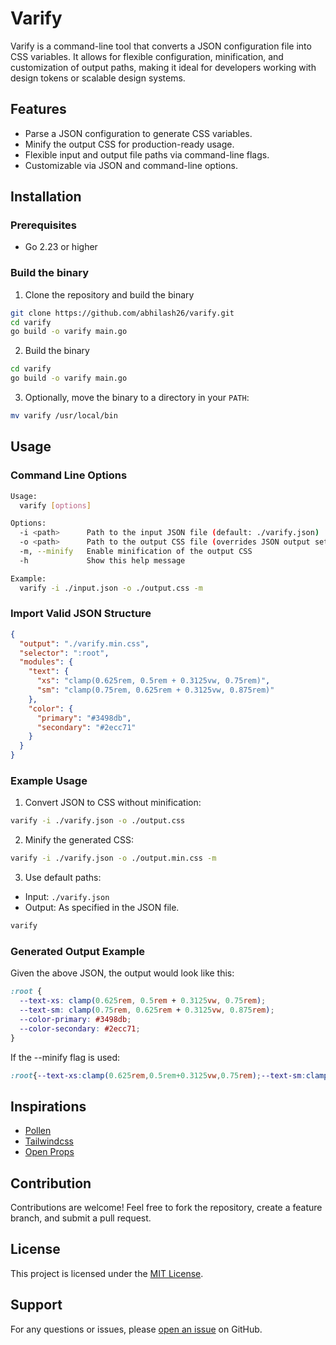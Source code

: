 # Varify

Varify is a command-line tool that converts a JSON configuration file into CSS variables. It allows for flexible configuration, minification, and customization of output paths, making it ideal for developers working with design tokens or scalable design systems.

## Features

* Parse a JSON configuration to generate CSS variables.
* Minify the output CSS for production-ready usage.
* Flexible input and output file paths via command-line flags.
* Customizable via JSON and command-line options.

## Installation

### Prerequisites
* Go 2.23 or higher

### Build the binary
1. Clone the repository and build the binary
```sh
git clone https://github.com/abhilash26/varify.git
cd varify
go build -o varify main.go
```
2. Build the binary
```sh
cd varify
go build -o varify main.go
```
3. Optionally, move the binary to a directory in your `PATH`:
```sh
mv varify /usr/local/bin
```

## Usage

### Command Line Options
```sh
Usage:
  varify [options]

Options:
  -i <path>      Path to the input JSON file (default: ./varify.json)
  -o <path>      Path to the output CSS file (overrides JSON output setting)
  -m, --minify   Enable minification of the output CSS
  -h             Show this help message

Example:
  varify -i ./input.json -o ./output.css -m

```

### Import Valid JSON Structure

```json
{
  "output": "./varify.min.css",
  "selector": ":root",
  "modules": {
    "text": {
      "xs": "clamp(0.625rem, 0.5rem + 0.3125vw, 0.75rem)",
      "sm": "clamp(0.75rem, 0.625rem + 0.3125vw, 0.875rem)"
    },
    "color": {
      "primary": "#3498db",
      "secondary": "#2ecc71"
    }
  }
}

```
### Example Usage
1. Convert JSON to CSS without minification:
```sh
varify -i ./varify.json -o ./output.css
```
2. Minify the generated CSS:
```sh
varify -i ./varify.json -o ./output.min.css -m
```
3. Use default paths:
* Input: `./varify.json`
* Output: As specified in the JSON file.
```sh
varify
```
### Generated Output Example
Given the above JSON, the output would look like this:
```css
:root {
  --text-xs: clamp(0.625rem, 0.5rem + 0.3125vw, 0.75rem);
  --text-sm: clamp(0.75rem, 0.625rem + 0.3125vw, 0.875rem);
  --color-primary: #3498db;
  --color-secondary: #2ecc71;
}
```
If the --minify flag is used:
```css
:root{--text-xs:clamp(0.625rem,0.5rem+0.3125vw,0.75rem);--text-sm:clamp(0.75rem,0.625rem+0.3125vw,0.875rem);--color-primary:#3498db;--color-secondary:#2ecc71;}
```

## Inspirations
* [Pollen](https://pollen.style)
* [Tailwindcss](https://tailwindcss.com/) 
* [Open Props](https://open-props.style/)

## Contribution
Contributions are welcome! Feel free to fork the repository, create a feature branch, and submit a pull request.

## License
This project is licensed under the [MIT License](https://github.com/abhilash26/varify/blob/main/LICENSE).

## Support
For any questions or issues, please [open an issue](https://github.com/abhilash26/varify/issues) on GitHub.
